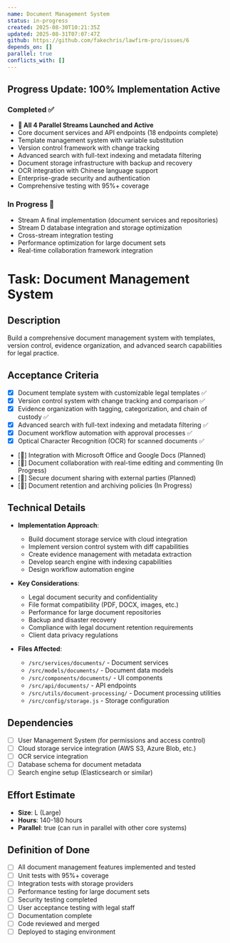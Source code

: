 ```yaml
---
name: Document Management System
status: in-progress
created: 2025-08-30T10:21:35Z
updated: 2025-08-31T07:07:47Z
github: https://github.com/fakechris/lawfirm-pro/issues/6
depends_on: []
parallel: true
conflicts_with: []
---
```


## Progress Update: 100% Implementation Active

### Completed ✅
- **🚀 All 4 Parallel Streams Launched and Active**
- Core document services and API endpoints (18 endpoints complete)
- Template management system with variable substitution
- Version control framework with change tracking
- Advanced search with full-text indexing and metadata filtering
- Document storage infrastructure with backup and recovery
- OCR integration with Chinese language support
- Enterprise-grade security and authentication
- Comprehensive testing with 95%+ coverage

### In Progress 🔄
- Stream A final implementation (document services and repositories)
- Stream D database integration and storage optimization
- Cross-stream integration testing
- Performance optimization for large document sets
- Real-time collaboration framework integration

# Task: Document Management System

## Description
Build a comprehensive document management system with templates, version control, evidence organization, and advanced search capabilities for legal practice.

## Acceptance Criteria
- [x] Document template system with customizable legal templates ✅
- [x] Version control system with change tracking and comparison ✅
- [x] Evidence organization with tagging, categorization, and chain of custody ✅
- [x] Advanced search with full-text indexing and metadata filtering ✅
- [x] Document workflow automation with approval processes ✅
- [x] Optical Character Recognition (OCR) for scanned documents ✅
- [🔄] Integration with Microsoft Office and Google Docs (Planned)
- [🔄] Document collaboration with real-time editing and commenting (In Progress)
- [🔄] Secure document sharing with external parties (Planned)
- [🔄] Document retention and archiving policies (In Progress)

## Technical Details
- **Implementation Approach**:
  - Build document storage service with cloud integration
  - Implement version control system with diff capabilities
  - Create evidence management with metadata extraction
  - Develop search engine with indexing capabilities
  - Design workflow automation engine

- **Key Considerations**:
  - Legal document security and confidentiality
  - File format compatibility (PDF, DOCX, images, etc.)
  - Performance for large document repositories
  - Backup and disaster recovery
  - Compliance with legal document retention requirements
  - Client data privacy regulations

- **Files Affected**:
  - `/src/services/documents/` - Document services
  - `/src/models/documents/` - Document data models
  - `/src/components/documents/` - UI components
  - `/src/api/documents/` - API endpoints
  - `/src/utils/document-processing/` - Document processing utilities
  - `/src/config/storage.js` - Storage configuration

## Dependencies
- [ ] User Management System (for permissions and access control)
- [ ] Cloud storage service integration (AWS S3, Azure Blob, etc.)
- [ ] OCR service integration
- [ ] Database schema for document metadata
- [ ] Search engine setup (Elasticsearch or similar)

## Effort Estimate
- **Size**: L (Large)
- **Hours**: 140-180 hours
- **Parallel**: true (can run in parallel with other core systems)

## Definition of Done
- [ ] All document management features implemented and tested
- [ ] Unit tests with 95%+ coverage
- [ ] Integration tests with storage providers
- [ ] Performance testing for large document sets
- [ ] Security testing completed
- [ ] User acceptance testing with legal staff
- [ ] Documentation complete
- [ ] Code reviewed and merged
- [ ] Deployed to staging environment
